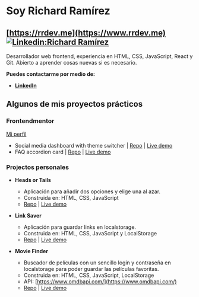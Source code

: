 # Soy Richard Ramírez 
## [https://rrdev.me](https://www.rrdev.me) [![Linkedin:Richard Ramírez](https://img.shields.io/badge/-Richard%20Ramirez-blue?style=flat-square&logo=Linkedin&logoColor=white&link=https://www.linkedin.com/in/rr-dev/)](https://www.linkedin.com/in/rr-dev/)

Desarrollador web frontend, experiencia en HTML, CSS, JavaScript, React y Git. Abierto a aprender cosas nuevas si es necesario.

**Puedes contactarme por medio de:**
- **[LinkedIn](https://www.linkedin.com/in/rrdevme/)**


## Algunos de mis proyectos prácticos

### Frontendmentor 
[Mi perfil](https://www.frontendmentor.io/profile/rr69sport)

- Social media dashboard with theme switcher | [Repo](https://github.com/frontendmentor-challenge-repos/social-media-dashboard-with-theme-switcher) | [Live demo](https://frontendmentor-challenge-repos.github.io/social-media-dashboard-with-theme-switcher/)
- FAQ accordion card | [Repo](https://github.com/frontendmentor-challenge-repos/faq-accordion) | [Live demo](https://frontendmentor-challenge-repos.github.io/faq-accordion/)

### Projectos personales

- **Heads or Tails**
  - Aplicación para añadir dos opciones y elige una al azar.
  - Construida en: HTML, CSS, JavaScript
  - [Repo](https://github.com/rr69sport/heads-or-tails) | [Live demo](https://rr69sport.github.io/heads-or-tails/)

- **Link Saver** 
  - Aplicación para guardar links en localstorage.
  - Construida en: HTML, CSS, JavaScript y LocalStorage
  - [Repo](https://github.com/rr69sport/link-saver) | [Live demo](https://rr69sport.github.io/link-saver/)

- **Movie Finder**
  - Buscador de películas con un sencillo login y contraseña en localstorage para poder guardar las películas favoritas.
  - Construida en: HTML, CSS, JavaScript, LocalStorage 
  - API: [https://www.omdbapi.com/](https://www.omdbapi.com/)
  - [Repo](https://github.com/rr69sport/movie-finder) | [Live demo](https://rr69sport.github.io/movie-finder/)
